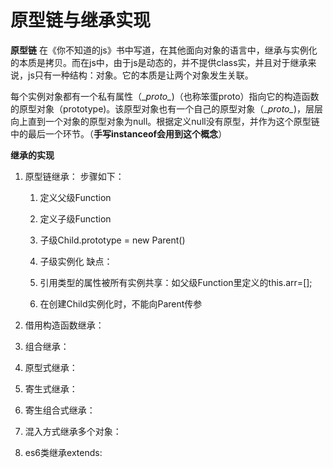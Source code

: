 # 原型链与继承实现
**原型链**
在《你不知道的js》书中写道，在其他面向对象的语言中，继承与实例化的本质是拷贝。而在js中，由于js是动态的，并不提供class实，并且对于继承来说，js只有一种结构：对象。它的本质是让两个对象发生关联。

每个实例对象都有一个私有属性（\__proto\__)（也称笨蛋proto）指向它的构造函数的原型对象（prototype)。该原型对象也有一个自己的原型对象（\__proto\__)，层层向上直到一个对象的原型对象为null。根据定义null没有原型，并作为这个原型链中的最后一个环节。（**手写instanceof会用到这个概念**）

**继承的实现**
1. 原型链继承：
步骤如下：

	1. 定义父级Function
	2. 定义子级Function
	3. 子级Child.prototype = new Parent()
	4. 子级实例化
缺点：

	1. 引用类型的属性被所有实例共享：如父级Function里定义的this.arr=[];
	2. 在创建Child实例化时，不能向Parent传参
2. 借用构造函数继承：
3. 组合继承：
4. 原型式继承：
5. 寄生式继承：
6. 寄生组合式继承：
7. 混入方式继承多个对象：
8. es6类继承extends: